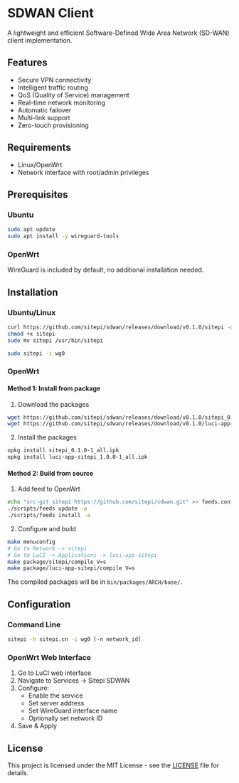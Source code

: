 # SDWAN Client

A lightweight and efficient Software-Defined Wide Area Network (SD-WAN) client implementation.

## Features

- Secure VPN connectivity
- Intelligent traffic routing
- QoS (Quality of Service) management
- Real-time network monitoring
- Automatic failover
- Multi-link support
- Zero-touch provisioning

## Requirements

- Linux/OpenWrt
- Network interface with root/admin privileges

## Prerequisites

### Ubuntu
```bash
sudo apt update
sudo apt install -y wireguard-tools
```

### OpenWrt
WireGuard is included by default, no additional installation needed.

## Installation

### Ubuntu/Linux
```bash
curl https://github.com/sitepi/sdwan/releases/download/v0.1.0/sitepi -o sitepi
chmod +x sitepi
sudo mv sitepi /usr/bin/sitepi

sudo sitepi -i wg0
```

### OpenWrt

#### Method 1: Install from package
1. Download the packages
```bash
wget https://github.com/sitepi/sdwan/releases/download/v0.1.0/sitepi_0.1.0-1_all.ipk
wget https://github.com/sitepi/sdwan/releases/download/v0.1.0/luci-app-sitepi_1.0.0-1_all.ipk
```

2. Install the packages
```bash
opkg install sitepi_0.1.0-1_all.ipk
opkg install luci-app-sitepi_1.0.0-1_all.ipk
```

#### Method 2: Build from source
1. Add feed to OpenWrt
```bash
echo "src-git sitepi https://github.com/sitepi/sdwan.git" >> feeds.conf.default
./scripts/feeds update -a
./scripts/feeds install -a
```

2. Configure and build
```bash
make menuconfig
# Go to Network -> sitepi
# Go to LuCI -> Applications -> luci-app-sitepi
make package/sitepi/compile V=s
make package/luci-app-sitepi/compile V=s
```

The compiled packages will be in `bin/packages/ARCH/base/`.

## Configuration

### Command Line
```bash
sitepi -h sitepi.cn -i wg0 [-n network_id]
```

### OpenWrt Web Interface
1. Go to LuCI web interface
2. Navigate to Services -> Sitepi SDWAN
3. Configure:
   - Enable the service
   - Set server address
   - Set WireGuard interface name
   - Optionally set network ID
4. Save & Apply

## License

This project is licensed under the MIT License - see the [LICENSE](LICENSE) file for details.
